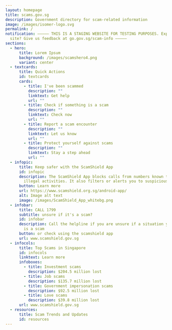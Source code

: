 ```yaml
---
layout: homepage
title: scams.gov.sg
description: Government directory for scam-related information
image: /images/isomer-logo.svg
permalink: /
notification: ––––– THIS IS A STAGING WEBSITE FOR TESTING PURPOSES. Explored the
  site? Give us feedback at go.gov.sg/scam-info –––––
sections:
  - hero:
      title: Lorem Ipsum
      background: /images/scamshero4.png
      variant: center
  - textcards:
      title: Quick Actions
      id: textcards
      cards:
        - title: I've been scammed
          description: ""
          linktext: Get help
          url: ""
        - title: Check if something is a scam
          description: ""
          linktext: Check now
          url: ""
        - title: Report a scam encounter
          description: ""
          linktext: Let us know
          url: ""
        - title: Protect yourself against scams
          description: ""
          linktext: Stay a step ahead
          url: ""
  - infopic:
      title: Keep safer with the ScamShield App
      id: infopic
      description: The ScamShield App blocks calls from numbers known to be used in
        illegal activities. It also filters or alerts you to suspicious SMSes.
      button: Learn more
      url: https://www.scamshield.org.sg/android-app/
      alt: Image alt text
      image: /images/ScamShield_App_whitebg.png
  - infobar:
      title: CALL 1799
      subtitle: unsure if it's a scam?
      id: infobar
      description: Call the helpline if you are unsure if a situation you are facing
        is a scam
      button: or check using the scamshield app
      url: www.scamshield.gov.sg
  - infocols:
      title: Top Scams in Singapore
      id: infocols
      linktext: Learn more
      infoboxes:
        - title: Investment scams
          description: $204.5 million lost
        - title: Job scams
          description: $135.7 million lost
        - title: Government impersonation scams
          description: $92.5 million lost
        - title: Love scams
          description: $39.8 million lost
      url: www.scamshield.gov.sg
  - resources:
      title: Scam Trends and Updates
      id: resources
---
```

